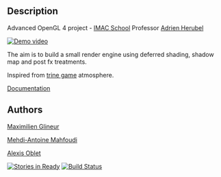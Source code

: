 ## Description

Advanced OpenGL 4 project - [IMAC School](http://www.ingenieur-imac.fr/)
Professor [Adrien Herubel](https://github.com/AdrienHerubel)

[![Demo video](https://img.youtube.com/vi/ztFf6k681KE/0.jpg)](https://www.youtube.com/watch?v=ztFf6k681KE)


The aim is to build a small render engine using deferred shading, shadow map and post fx treatments.

Inspired from [trine game](http://trine2.com/site/) atmosphere.


[Documentation](http://maximilien-glineur.fr/luminolGL/doxygen/)

## Authors

[Maximilien Glineur](https://github.com/sayanel)

[Mehdi-Antoine Mahfoudi](https://github.com/Mehdi-Antoine)

[Alexis Oblet](https://github.com/aoblet) 


[![Stories in Ready](https://badge.waffle.io/aoblet/luminolGL.png?label=ready&title=Ready)](http://waffle.io/aoblet/luminolGL)
[![Build Status](https://travis-ci.org/aoblet/luminolGL.svg?branch=develop)](https://travis-ci.org/aoblet/luminolGL)
